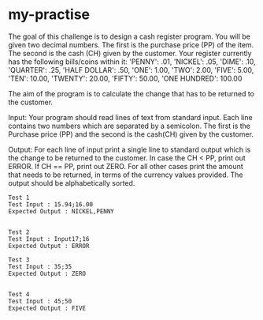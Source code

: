# my-practise
The goal of this challenge is to design a cash register program.
You will be given two decimal numbers. The first is the purchase price (PP) of the item.
The second is the cash (CH) given by the customer.
Your register currently has the following bills/coins within it:
'PENNY': .01,
'NICKEL': .05,
'DIME': .10,
'QUARTER': .25,
'HALF DOLLAR': .50,
'ONE': 1.00,
'TWO': 2.00,
'FIVE': 5.00,
'TEN': 10.00,
'TWENTY': 20.00,
'FIFTY': 50.00,
'ONE HUNDRED': 100.00

The aim of the program is to calculate the change that has to be returned to the customer.

Input:
Your program should read lines of text from standard input.
Each line contains two numbers which are separated by a semicolon.
The first is the Purchase price (PP) and the second is the cash(CH) given by the customer.

Output:
For each line of input print a single line to standard output which is the change to be returned to the customer.
In case the CH < PP, print out ERROR. If CH == PP, print out ZERO.
For all other cases print the amount that needs to be returned, in terms of the currency values provided.
The output should be alphabetically sorted.
```
Test 1
Test Input : 15.94;16.00
Expected Output : NICKEL,PENNY


Test 2
Test Input : Input17;16
Expected Output : ERROR  

Test 3
Test Input : 35;35
Expected Output : ZERO  


Test 4
Test Input : 45;50
Expected Output : FIVE
```
